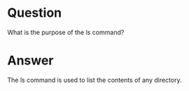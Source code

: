 # Question

What is the purpose of the ls command?

# Answer 

The ls command is used to list the contents of any directory.
